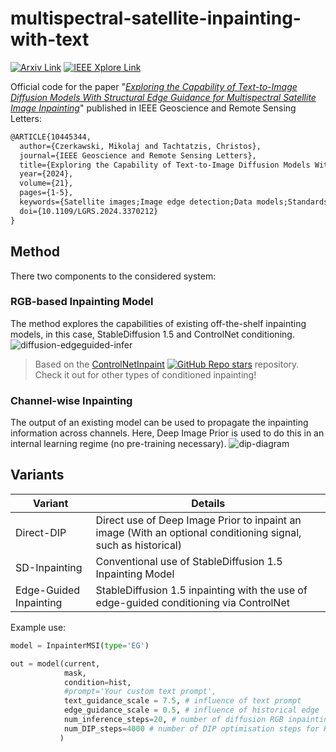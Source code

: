 # multispectral-satellite-inpainting-with-text
<a href="https://arxiv.org/abs/2311.03008/" class="text-decoration-none site-link"><img alt="Arxiv Link" src="https://img.shields.io/badge/Open_Access-arxiv:2311.03008-b31b1b"></a> <a href="https://ieeexplore.ieee.org/document/10445344" class="text-decoration-none site-link"><img alt="IEEE Xplore Link" src="https://img.shields.io/badge/Access-IEEE-00629B"></a>

Official code for the paper "[*Exploring the Capability of Text-to-Image Diffusion Models With Structural Edge Guidance for Multispectral Satellite Image Inpainting*](https://ieeexplore.ieee.org/document/10445344/)" published in IEEE Geoscience and Remote Sensing Letters:
```latex
@ARTICLE{10445344,
  author={Czerkawski, Mikolaj and Tachtatzis, Christos},
  journal={IEEE Geoscience and Remote Sensing Letters}, 
  title={Exploring the Capability of Text-to-Image Diffusion Models With Structural Edge Guidance for Multispectral Satellite Image Inpainting}, 
  year={2024},
  volume={21},
  pages={1-5},
  keywords={Satellite images;Image edge detection;Data models;Standards;Noise reduction;Task analysis;Process control;Generative models;image completion;image inpainting},
  doi={10.1109/LGRS.2024.3370212}
}
```

## Method
There two components to the considered system:

### RGB-based Inpainting Model
The method explores the capabilities of existing off-the-shelf inpainting models, in this case, StableDiffusion 1.5 and ControlNet conditioning.
![diffusion-edgeguided-infer](https://github.com/strath-ai/multispectral-satellite-inpainting-with-text/assets/13435425/c8ca8429-38e7-4b74-ab9a-8b9ec89eadfe)


> Based on the [ControlNetInpaint](https://github.com/mikonvergence/ControlNetInpaint) [![GitHub Repo stars](https://img.shields.io/github/stars/mikonvergence/ControlNetInpaint)](https://github.com/mikonvergence/ControlNetInpaint) repository. Check it out for other types of conditioned inpainting!

### Channel-wise Inpainting
The output of an existing model can be used to propagate the inpainting information across channels. Here, Deep Image Prior is used to do this in an internal learning regime (no pre-training necessary).
![dip-diagram](https://github.com/strath-ai/multispectral-satellite-inpainting-with-text/assets/13435425/8b8e2a03-388f-47a9-8f4a-bafd28a87712)

## Variants

| Variant | Details |
| ------- | ------- |
| Direct-DIP | Direct use of Deep Image Prior to inpaint an image (With an optional conditioning signal, such as historical) |
| SD-Inpainting | Conventional use of StableDiffusion 1.5 Inpainting Model |
| Edge-Guided Inpainting | StableDiffusion 1.5 inpainting with the use of edge-guided conditioning via ControlNet |

Example use:
```python
model = InpainterMSI(type='EG')

out = model(current,
            mask,
            condition=hist,
            #prompt='Your custom text prompt',
            text_guidance_scale = 7.5, # influence of text prompt
            edge_guidance_scale = 0.5, # influence of historical edge
            num_inference_steps=20, # number of diffusion RGB inpainting steps
            num_DIP_steps=4000 # number of DIP optimisation steps for RGB-to-MSI
           )
```

